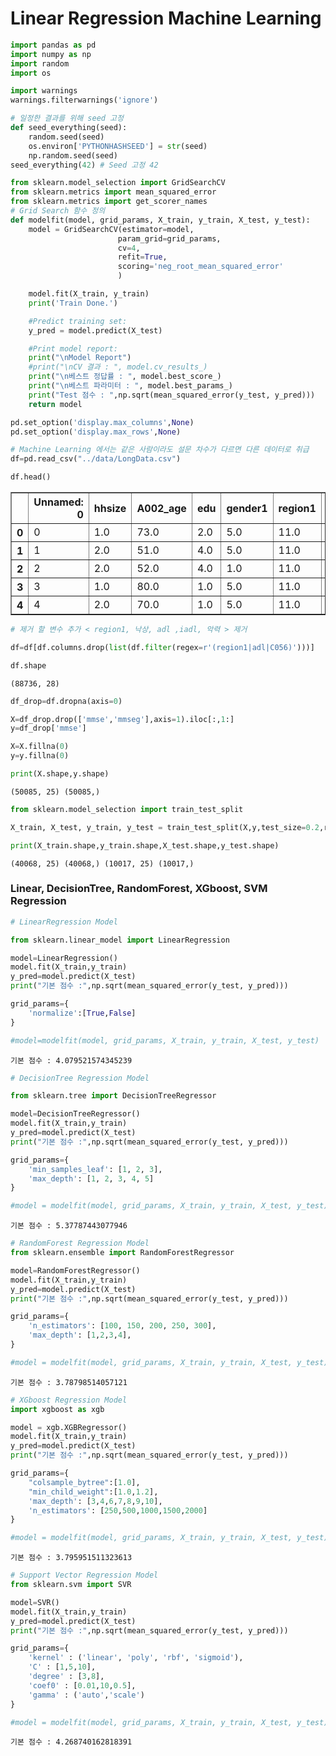 # Linear Regression Machine Learning 


```python
import pandas as pd
import numpy as np
import random
import os

import warnings
warnings.filterwarnings('ignore')
```


```python
# 일정한 결과를 위해 seed 고정
def seed_everything(seed):
    random.seed(seed)
    os.environ['PYTHONHASHSEED'] = str(seed)
    np.random.seed(seed)
seed_everything(42) # Seed 고정 42
```


```python
from sklearn.model_selection import GridSearchCV 
from sklearn.metrics import mean_squared_error
from sklearn.metrics import get_scorer_names
# Grid Search 함수 정의
def modelfit(model, grid_params, X_train, y_train, X_test, y_test): 
    model = GridSearchCV(estimator=model,
                        param_grid=grid_params,
                        cv=4,
                        refit=True,
                        scoring='neg_root_mean_squared_error'
                        )

    model.fit(X_train, y_train)
    print('Train Done.')

    #Predict training set:
    y_pred = model.predict(X_test)

    #Print model report:
    print("\nModel Report")
    #print("\nCV 결과 : ", model.cv_results_)
    print("\n베스트 정답률 : ", model.best_score_)
    print("\n베스트 파라미터 : ", model.best_params_)
    print("Test 점수 : ",np.sqrt(mean_squared_error(y_test, y_pred)))
    return model
```


```python
pd.set_option('display.max_columns',None)
pd.set_option('display.max_rows',None)
```


```python
# Machine Learning 에서는 같은 사람이라도 설문 차수가 다르면 다른 데이터로 취급
df=pd.read_csv("../data/LongData.csv")
```


```python
df.head()
```




<div>
<style scoped>
    .dataframe tbody tr th:only-of-type {
        vertical-align: middle;
    }

    .dataframe tbody tr th {
        vertical-align: top;
    }

    .dataframe thead th {
        text-align: right;
    }
</style>
<table border="1" class="dataframe">
  <thead>
    <tr style="text-align: right;">
      <th></th>
      <th>Unnamed: 0</th>
      <th>hhsize</th>
      <th>A002_age</th>
      <th>edu</th>
      <th>gender1</th>
      <th>region1</th>
      <th>region3</th>
      <th>C152</th>
      <th>C056</th>
      <th>C075</th>
      <th>C083</th>
      <th>C105</th>
      <th>C107</th>
      <th>C108</th>
      <th>C144</th>
      <th>bmi</th>
      <th>smoke</th>
      <th>iadl</th>
      <th>mmse</th>
      <th>mmseg</th>
      <th>chronic_a</th>
      <th>chronic_b</th>
      <th>chronic_c</th>
      <th>chronic_d</th>
      <th>chronic_e</th>
      <th>chronic_f</th>
      <th>chronic_g</th>
      <th>chronic_h</th>
      <th>chronic_i</th>
      <th>present_labor</th>
      <th>alc</th>
      <th>adl</th>
    </tr>
  </thead>
  <tbody>
    <tr>
      <th>0</th>
      <td>0</td>
      <td>1.0</td>
      <td>73.0</td>
      <td>2.0</td>
      <td>5.0</td>
      <td>11.0</td>
      <td>1.0</td>
      <td>4.0</td>
      <td>1.0</td>
      <td>4.0</td>
      <td>2.0</td>
      <td>60.0</td>
      <td>152.0</td>
      <td>5.0</td>
      <td>1.0</td>
      <td>25.969529</td>
      <td>0.0</td>
      <td>0.0</td>
      <td>29.0</td>
      <td>3.0</td>
      <td>5.0</td>
      <td>5.0</td>
      <td>5.0</td>
      <td>5.0</td>
      <td>5.0</td>
      <td>5.0</td>
      <td>5.0</td>
      <td>5.0</td>
      <td>1.0</td>
      <td>5.0</td>
      <td>NaN</td>
      <td>NaN</td>
    </tr>
    <tr>
      <th>1</th>
      <td>1</td>
      <td>2.0</td>
      <td>51.0</td>
      <td>4.0</td>
      <td>5.0</td>
      <td>11.0</td>
      <td>1.0</td>
      <td>2.0</td>
      <td>5.0</td>
      <td>2.0</td>
      <td>2.0</td>
      <td>59.0</td>
      <td>158.0</td>
      <td>5.0</td>
      <td>1.0</td>
      <td>23.634033</td>
      <td>0.0</td>
      <td>0.0</td>
      <td>30.0</td>
      <td>3.0</td>
      <td>5.0</td>
      <td>5.0</td>
      <td>5.0</td>
      <td>5.0</td>
      <td>5.0</td>
      <td>5.0</td>
      <td>5.0</td>
      <td>5.0</td>
      <td>5.0</td>
      <td>5.0</td>
      <td>NaN</td>
      <td>NaN</td>
    </tr>
    <tr>
      <th>2</th>
      <td>2</td>
      <td>2.0</td>
      <td>52.0</td>
      <td>4.0</td>
      <td>1.0</td>
      <td>11.0</td>
      <td>1.0</td>
      <td>2.0</td>
      <td>5.0</td>
      <td>2.0</td>
      <td>2.0</td>
      <td>72.0</td>
      <td>168.0</td>
      <td>1.0</td>
      <td>1.0</td>
      <td>25.510204</td>
      <td>2.0</td>
      <td>0.0</td>
      <td>29.0</td>
      <td>3.0</td>
      <td>5.0</td>
      <td>5.0</td>
      <td>5.0</td>
      <td>5.0</td>
      <td>5.0</td>
      <td>5.0</td>
      <td>5.0</td>
      <td>5.0</td>
      <td>5.0</td>
      <td>1.0</td>
      <td>NaN</td>
      <td>NaN</td>
    </tr>
    <tr>
      <th>3</th>
      <td>3</td>
      <td>1.0</td>
      <td>80.0</td>
      <td>1.0</td>
      <td>5.0</td>
      <td>11.0</td>
      <td>1.0</td>
      <td>4.0</td>
      <td>5.0</td>
      <td>4.0</td>
      <td>4.0</td>
      <td>43.0</td>
      <td>143.0</td>
      <td>1.0</td>
      <td>4.0</td>
      <td>21.027923</td>
      <td>0.0</td>
      <td>7.0</td>
      <td>12.0</td>
      <td>1.0</td>
      <td>1.0</td>
      <td>5.0</td>
      <td>5.0</td>
      <td>5.0</td>
      <td>5.0</td>
      <td>5.0</td>
      <td>1.0</td>
      <td>5.0</td>
      <td>1.0</td>
      <td>5.0</td>
      <td>NaN</td>
      <td>NaN</td>
    </tr>
    <tr>
      <th>4</th>
      <td>4</td>
      <td>2.0</td>
      <td>70.0</td>
      <td>1.0</td>
      <td>5.0</td>
      <td>11.0</td>
      <td>1.0</td>
      <td>4.0</td>
      <td>5.0</td>
      <td>4.0</td>
      <td>3.0</td>
      <td>50.0</td>
      <td>157.0</td>
      <td>1.0</td>
      <td>1.0</td>
      <td>20.284799</td>
      <td>0.0</td>
      <td>0.0</td>
      <td>23.0</td>
      <td>2.0</td>
      <td>1.0</td>
      <td>5.0</td>
      <td>5.0</td>
      <td>5.0</td>
      <td>5.0</td>
      <td>5.0</td>
      <td>5.0</td>
      <td>5.0</td>
      <td>5.0</td>
      <td>5.0</td>
      <td>NaN</td>
      <td>NaN</td>
    </tr>
  </tbody>
</table>
</div>




```python
# 제거 할 변수 추가 < region1, 낙상, adl ,iadl, 악력 > 제거

df=df[df.columns.drop(list(df.filter(regex=r'(region1|adl|C056)')))]
```


```python
df.shape
```




    (88736, 28)




```python
df_drop=df.dropna(axis=0)
```


```python
X=df_drop.drop(['mmse','mmseg'],axis=1).iloc[:,1:]
y=df_drop['mmse']
```


```python
X=X.fillna(0)
y=y.fillna(0)
```


```python
print(X.shape,y.shape)
```

    (50085, 25) (50085,)



```python
from sklearn.model_selection import train_test_split

X_train, X_test, y_train, y_test = train_test_split(X,y,test_size=0.2,random_state=42)
```


```python
print(X_train.shape,y_train.shape,X_test.shape,y_test.shape)
```

    (40068, 25) (40068,) (10017, 25) (10017,)


### Linear, DecisionTree, RandomForest, XGboost, SVM  Regression


```python
# LinearRegression Model

from sklearn.linear_model import LinearRegression

model=LinearRegression()
model.fit(X_train,y_train)
y_pred=model.predict(X_test)
print("기본 점수 :",np.sqrt(mean_squared_error(y_test, y_pred)))

grid_params={
    'normalize':[True,False]
}

#model=modelfit(model, grid_params, X_train, y_train, X_test, y_test)
```

    기본 점수 : 4.079521574345239



```python
# DecisionTree Regression Model

from sklearn.tree import DecisionTreeRegressor

model=DecisionTreeRegressor()
model.fit(X_train,y_train)
y_pred=model.predict(X_test)
print("기본 점수 :",np.sqrt(mean_squared_error(y_test, y_pred)))

grid_params={
    'min_samples_leaf': [1, 2, 3],
    'max_depth': [1, 2, 3, 4, 5]
}

#model = modelfit(model, grid_params, X_train, y_train, X_test, y_test)
```

    기본 점수 : 5.37787443077946



```python
# RandomForest Regression Model
from sklearn.ensemble import RandomForestRegressor

model=RandomForestRegressor()
model.fit(X_train,y_train)
y_pred=model.predict(X_test)
print("기본 점수 :",np.sqrt(mean_squared_error(y_test, y_pred)))

grid_params={
    'n_estimators': [100, 150, 200, 250, 300],
    'max_depth': [1,2,3,4],
}

#model = modelfit(model, grid_params, X_train, y_train, X_test, y_test)
```

    기본 점수 : 3.78798514057121



```python
# XGboost Regression Model
import xgboost as xgb 

model = xgb.XGBRegressor()
model.fit(X_train,y_train)
y_pred=model.predict(X_test)
print("기본 점수 :",np.sqrt(mean_squared_error(y_test, y_pred)))

grid_params={
    "colsample_bytree":[1.0],
    "min_child_weight":[1.0,1.2],
    'max_depth': [3,4,6,7,8,9,10], 
    'n_estimators': [250,500,1000,1500,2000]
}

#model = modelfit(model, grid_params, X_train, y_train, X_test, y_test)
```

    기본 점수 : 3.795951511323613



```python
# Support Vector Regression Model
from sklearn.svm import SVR

model=SVR()
model.fit(X_train,y_train)
y_pred=model.predict(X_test)
print("기본 점수 :",np.sqrt(mean_squared_error(y_test, y_pred)))

grid_params={
    'kernel' : ('linear', 'poly', 'rbf', 'sigmoid'),
    'C' : [1,5,10],
    'degree' : [3,8],
    'coef0' : [0.01,10,0.5],
    'gamma' : ('auto','scale')
}

#model = modelfit(model, grid_params, X_train, y_train, X_test, y_test)
```

    기본 점수 : 4.268740162818391

